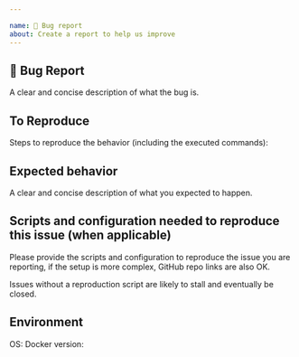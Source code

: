 ```yaml
---

name: 🐛 Bug report
about: Create a report to help us improve
---
```


## 🐛 Bug Report

A clear and concise description of what the bug is.

## To Reproduce

Steps to reproduce the behavior (including the executed commands):

## Expected behavior

A clear and concise description of what you expected to happen.

## Scripts and configuration needed to reproduce this issue (when applicable)

Please provide the scripts and configuration to reproduce the issue you
are reporting, if the setup is more complex, GitHub repo links are also OK.

Issues without a reproduction script are likely to stall and eventually be closed.

## Environment

OS: <!-- Windows 10? OSX? -->
Docker version: 